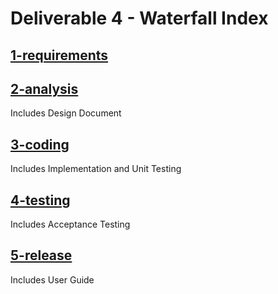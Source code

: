 # Deliverable 4 - Waterfall Index
## [1-requirements](https://github.com/CSCD01/team_20-project/tree/master/deliverables/4/1-requirements)
## [2-analysis](https://github.com/CSCD01/team_20-project/tree/master/deliverables/4/2-analysis)
Includes Design Document
## [3-coding](https://github.com/CSCD01/team_20-project/tree/master/deliverables/4/3-coding)
Includes Implementation and Unit Testing
## [4-testing](https://github.com/CSCD01/team_20-project/tree/master/deliverables/4/4-testing)
Includes Acceptance Testing
## [5-release](https://github.com/CSCD01/team_20-project/tree/master/deliverables/4/5-release)
Includes User Guide